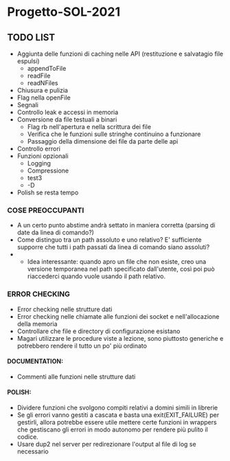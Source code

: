 # Progetto-SOL-2021

## TODO LIST

- Aggiunta delle funzioni di caching nelle API (restituzione e salvatagio file espulsi)
  - appendToFile
  - readFile
  - readNFiles
- Chiusura e pulizia
- Flag nella openFile
- Segnali
- Controllo leak e accessi in memoria
- Conversione da file testuali a binari
  - Flag rb nell'apertura e nella scrittura dei file
  - Verifica che le funzioni sulle stringhe continuino a funzionare
  - Passaggio della dimensione dei file da parte delle api
- Controllo errori
- Funzioni opzionali
  - Logging
  - Compressione
  - test3
  - -D
- Polish se resta tempo

### COSE PREOCCUPANTI
- A un certo punto abstime andrà settato in maniera corretta (parsing di date da linea di comando?)
- Come distinguo tra un path assoluto e uno relativo? E' sufficiente supporre che tutti i path passati da linea di comando siano assoluti?
- - Idea interessante: quando apro un file che non esiste, creo una versione temporanea nel path specificato dall'utente, così poi può riaccederci quando vuole usando il path relativo. 

### ERROR CHECKING
- Error checking nelle strutture dati
- Error checking nelle chiamate alle funzioni dei socket e nell'allocazione della memoria
- Controllare che file e directory di configurazione esistano
- Magari utilizzare le procedure viste a lezione, sono piuttosto generiche e potrebbero rendere il tutto un po' più ordinato

#### DOCUMENTATION:
- Commenti alle funzioni nelle strutture dati

#### POLISH:
- Dividere funzioni che svolgono compiti relativi a domini simili in librerie
- Se gli errori vanno gestiti a cascata e basta una exit(EXIT_FAILURE) per gestirli, allora potrebbe 
  essere utile mettere certe funzioni in wrappers che gestiscano gli errori in modo autonomo per rendere
  più pulito il codice.
- Usare dup2 nel server per redirezionare l'output al file di log se necessario